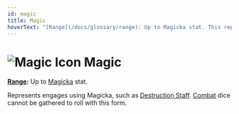 ```yaml
---
id: magic
title: Magic
hoverText: "[Range](/docs/glossary/range): Up to Magicka stat. This represents engages using Magicka, such as Destruction Staff. Combat dice cannot be gathered to roll with this form."
---
```


# <img src="/icons/magic.svg" alt="Magic Icon" /> Magic

**[Range](/docs/glossary/range):** Up to [Magicka](/docs/stats/magicka) stat.

Represents engages using Magicka, such as [Destruction Staff](/docs/stats/magicka). [Combat](/docs/skill-lines/combat) dice cannot be gathered to roll with this form.
